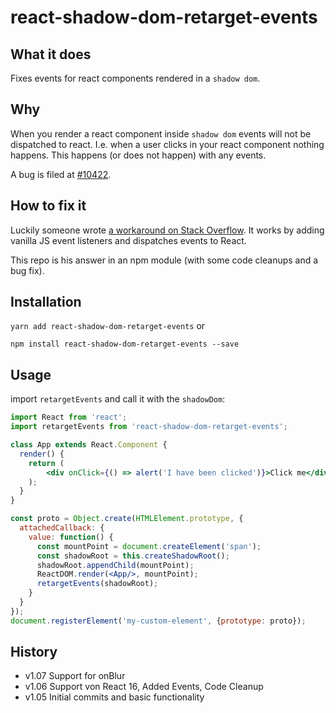 # react-shadow-dom-retarget-events

## What it does

Fixes events for react components rendered in a `shadow dom`.

## Why

When you render a react component inside `shadow dom` events will not be dispatched to react. 
I.e. when a user clicks in your react component nothing happens. This happens (or does not happen) with any events.
 
A bug is filed at [#10422](https://github.com/facebook/react/issues/10422).

## How to fix it

Luckily someone wrote [a workaround on Stack Overflow](https://stackoverflow.com/questions/37866237/click-event-not-firing-when-react-component-in-a-shadow-dom).
It works by adding vanilla JS event listeners and dispatches events to React.

This repo is his answer in an npm module (with some code cleanups and a bug fix).

## Installation

`yarn add react-shadow-dom-retarget-events` or

`npm install react-shadow-dom-retarget-events --save`

## Usage

import `retargetEvents` and call it with the `shadowDom`:

```jsx
import React from 'react';
import retargetEvents from 'react-shadow-dom-retarget-events';

class App extends React.Component {
  render() {
  	return (
        <div onClick={() => alert('I have been clicked')}>Click me</div>
    );
  }
}

const proto = Object.create(HTMLElement.prototype, {
  attachedCallback: {
    value: function() {
      const mountPoint = document.createElement('span');
      const shadowRoot = this.createShadowRoot();
      shadowRoot.appendChild(mountPoint);
      ReactDOM.render(<App/>, mountPoint);
      retargetEvents(shadowRoot);
    }
  }
});
document.registerElement('my-custom-element', {prototype: proto});
```
## History

* v1.07 Support for onBlur
* v1.06 Support von React 16, Added Events, Code Cleanup
* v1.05 Initial commits and basic functionality
